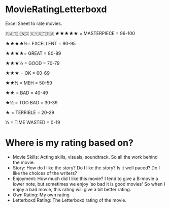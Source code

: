 # MovieRatingLetterboxd
Excel Sheet to rate movies.

🇷​🇦​🇹​🇮​🇳​🇬​ 🇸​🇾​🇸​🇹​🇪​🇲​​
★★★★★ = MASTERPIECE = 96-100

★★★★½= EXCELLENT = 90-95

★★★★= GREAT = 80-89

★★★½ = GOOD = 70-79

★★★ = OK = 60-69

★★½ = MEH = 50-59

★★ = BAD = 40-49

★½ = TOO BAD = 30-39

★ = TERRIBLE = 20-29

½ = TIME WASTED = 0-19


# Where is my rating based on?
- Movie Skills: Acting skills, visuals, soundtrack. So all the work behind the movie. 
- Story: How do I like the story? Do I like the story? Is it well paced? Do I like the choices of the writers?
- Enjoyment: How much did I like this movie? I tend to give a B-movie a lower note, but sometimes we enjoy 'so bad it is good movies' So when I enjoy a bad movie, this rating will give a bit better rating.
- Own Rating: My own rating
- Letterboxd Rating: The Letterboxd rating of the movie.
